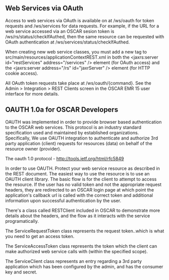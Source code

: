 Web Services via OAuth
----------------------
Access to web services via OAuth is available on at /ws/oauth for token requests and /ws/services for data requests.  For example, if the URL for a web service accessed via an OSCAR sesion token is /ws/rs/status/checkIfAuthed, then the same resource can be requested with OAuth authentication at /ws/services/status/checkIfAuthed.

When creating new web service classes, you must add a new <bean /> tag to src/main/resources/applicationContextREST.xml in both the <jaxrs:server id="restServices" address="/services" /> element (for OAuth access) and the <jaxrs:server address="/rs" id="jaxrServer" /> element (for HTTP cookie access).

All OAuth token requests take place at /ws/oauth/{command}.  See the Admin > Integration > REST Clients screen in the OSCAR EMR 15 user interface for more details.



OAUTH 1.0a for OSCAR Developers
-------------------------------

OAUTH was implemented in order to provide browser based authentication to the OSCAR web services.
This protocol is an industry standard specification used and maintained by established organizations.
Specifically, We use OAUTH integration to authenticate and authorize 3rd party application (client) requests for resources
(data) on behalf of the resource owner (provider).

The oauth 1.0 protocol - http://tools.ietf.org/html/rfc5849

In order to use OAUTH. Protect your web service resource as described in the REST document. The easiest way to use the resource
is to use an OAUTH client library. The basic flow is for the client to attempt to access the resource. If the user has no
valid token and not the appropriate request headers, they are redirected to an OSCAR login page at which point the application's
callback url is called with the correct token and additional information upon successful authentication by the user.

There's a class called RESTClient included in OSCAR to demonstrate more details about the headers, and the flow as it interacts
with the service programatically.

The ServiceRequestToken class represents the request token..which is what you need to get an access token.

The ServiceAccessToken class represents the token which the client can make authorized web service calls with (within the specified scope).

The ServiceClient class represents an entry regarding a 3rd party application which has been configured by the admin, and has the consumer key and secret.

